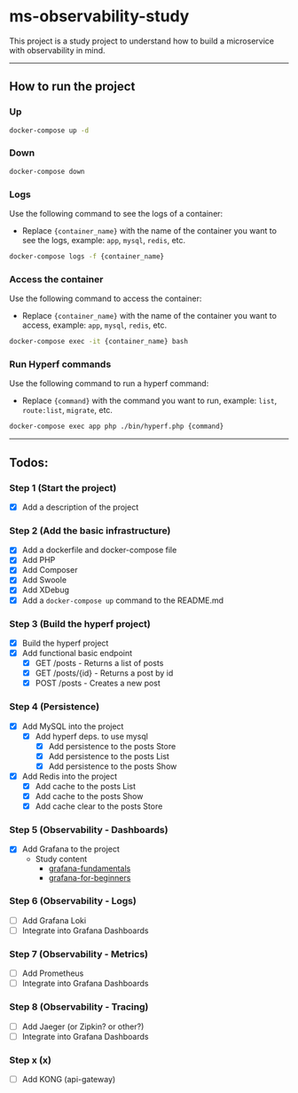 # ms-observability-study

This project is a study project to understand how to build a microservice with observability in mind.

---

## How to run the project

### Up
```bash
docker-compose up -d
```

### Down
```bash
docker-compose down
```

### Logs
Use the following command to see the logs of a container:
- Replace `{container_name}` with the name of the container you want to see the logs, example: `app`, `mysql`, `redis`, etc.
```bash
docker-compose logs -f {container_name}
```

### Access the container
Use the following command to access the container:
- Replace `{container_name}` with the name of the container you want to access, example: `app`, `mysql`, `redis`, etc.
```bash
docker-compose exec -it {container_name} bash
```

### Run Hyperf commands
Use the following command to run a hyperf command:
- Replace `{command}` with the command you want to run, example: `list`, `route:list`, `migrate`, etc.
```bash
docker-compose exec app php ./bin/hyperf.php {command}
```

---

## Todos:

### Step 1 (Start the project)
- [x] Add a description of the project

### Step 2 (Add the basic infrastructure)
- [X] Add a dockerfile and docker-compose file
- [X] Add PHP
- [X] Add Composer
- [X] Add Swoole
- [X] Add XDebug
- [X] Add a `docker-compose up` command to the README.md

### Step 3 (Build the hyperf project)
- [X] Build the hyperf project
- [X] Add functional basic endpoint
  - [X] GET /posts - Returns a list of posts
  - [X] GET /posts/{id} - Returns a post by id
  - [X] POST /posts - Creates a new post

### Step 4 (Persistence)
- [X] Add MySQL into the project
  - [X] Add hyperf deps. to use mysql
    - [X] Add persistence to the posts Store
    - [X] Add persistence to the posts List
    - [X] Add persistence to the posts Show
- [X] Add Redis into the project
  - [X] Add cache to the posts List
  - [X] Add cache to the posts Show
  - [X] Add cache clear to the posts Store

### Step 5 (Observability - Dashboards)
- [X] Add Grafana to the project
  - Study content
    - [grafana-fundamentals](https://grafana.com/tutorials/grafana-fundamentals/?pg=tutorials&plcmt=results)
    - [grafana-for-beginners](https://www.youtube.com/watch?v=TQur9GJHIIQ&list=PLDGkOdUX1Ujo27m6qiTPPCpFHVfyKq9jT&ab_channel=Grafana)

### Step 6 (Observability - Logs)
- [ ] Add Grafana Loki
- [ ] Integrate into Grafana Dashboards

### Step 7 (Observability - Metrics)
- [ ] Add Prometheus
- [ ] Integrate into Grafana Dashboards

### Step 8 (Observability - Tracing)
- [ ] Add Jaeger (or Zipkin? or other?)
- [ ] Integrate into Grafana Dashboards

### Step x (x)
- [ ] Add KONG (api-gateway)
